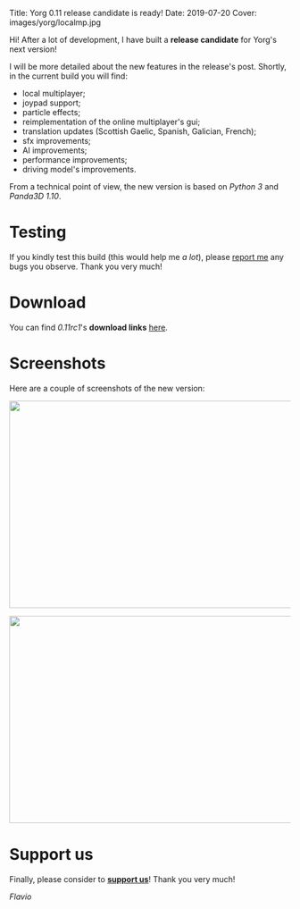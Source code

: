 Title: Yorg 0.11 release candidate is ready!
Date: 2019-07-20
Cover: images/yorg/localmp.jpg

Hi! After a lot of development, I have built a **release candidate** for Yorg's next version!

I will be more detailed about the new features in the release's post. Shortly, in the current build you will find:

* local multiplayer;
* joypad support;
* particle effects;
* reimplementation of the online multiplayer's gui;
* translation updates (Scottish Gaelic, Spanish, Galician, French);
* sfx improvements;
* AI improvements;
* performance improvements;
* driving model's improvements.

From a technical point of view, the new version is based on *Python 3* and *Panda3D 1.10*.


Testing
=======

If you kindly test this build (this would help me *a lot*), please [report me]({filename}/pages/about.md) any bugs you observe. Thank you very much!


Download
========

You can find *0.11rc1*'s **download links** [here](http://www.ya2tech.it).


Screenshots
===========

Here are a couple of screenshots of the new version:

<p align="center"><a href="{filename}/images/yorg/localmp.jpg"><img src="{filename}/images/yorg/localmp.jpg" width="660" height="371" /></a></p>

<p align="center"><a href="{filename}/images/yorg/particles1.jpg"><img src="{filename}/images/yorg/particles1.jpg" width="660" height="371" /></a></p>


Support us
==========

Finally, please consider to **[support us]({filename}/pages/support_us.md)**! Thank you very much!


*Flavio*